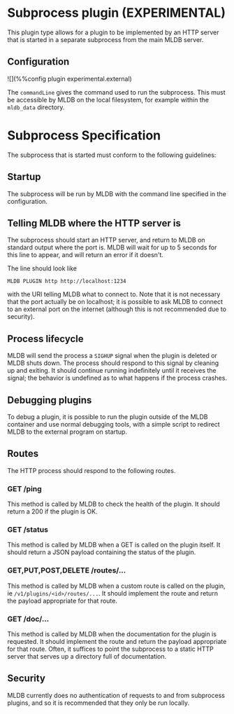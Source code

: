 # Subprocess plugin (EXPERIMENTAL)

This plugin type allows for a plugin to be implemented by an HTTP server
that is started in a separate subprocess from the main MLDB server.

## Configuration

![](%%config plugin experimental.external)

The `commandLine` gives the command used to run the subprocess.  This must
be accessible by MLDB on the local filesystem, for example within the
`mldb_data` directory.

# Subprocess Specification

The subprocess that is started must conform to the following guidelines:

## Startup

The subprocess will be run by MLDB with the command line specified in
the configuration.

## Telling MLDB where the HTTP server is

The subprocess should start an HTTP server, and return to MLDB on standard
output where the port is.  MLDB will wait for up to 5 seconds for this
line to appear, and will return an error if it doesn't.

The line should look like

```
MLDB PLUGIN http http://localhost:1234
```

with the URI telling MLDB what to connect to.  Note that it is not necessary
that the port actually be on localhost; it is possible to ask MLDB to
connect to an external port on the internet (although this is not recommended
due to security).

## Process lifecycle

MLDB will send the process a `SIGHUP` signal when the plugin is deleted or
MLDB shuts down.  The process should respond to this signal by cleaning up
and exiting.  It should continue running indefinitely until it receives
the signal; the behavior is undefined as to what happens if the process
crashes.

## Debugging plugins

To debug a plugin, it is possible to run the plugin outside of the MLDB
container and use normal debugging tools, with a simple script to redirect
MLDB to the external program on startup.

## Routes

The HTTP process should respond to the following routes.

### GET /ping

This method is called by MLDB to check the health of the plugin.  It should
return a 200 if the plugin is OK.

### GET /status

This method is called by MLDB when a GET is called on the plugin itself.  It
should return a JSON payload containing the status of the plugin.

### GET,PUT,POST,DELETE /routes/...

This method is called by MLDB when a custom route is called on the plugin,
ie `/v1/plugins/<id>/routes/...`.  It should implement the route
and return the payload appropriate for that route.

### GET /doc/...

This method is called by MLDB when the documentation for the plugin is
requested.  It should implement the route and return the payload appropriate
for that route.  Often, it suffices to point the subprocess to a static
HTTP server that serves up a directory full of documentation.

## Security

MLDB currently does no authentication of requests to and from subprocess
plugins, and so it is recommended that they only be run locally.

